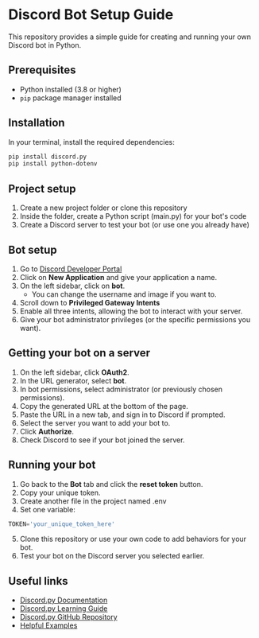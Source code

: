 # Discord Bot Setup Guide

This repository provides a simple guide for creating and running your own Discord bot in Python.

## Prerequisites

- Python installed (3.8 or higher)  
- `pip` package manager installed  

## Installation

In your terminal, install the required dependencies:

```bash
pip install discord.py
pip install python-dotenv
```

## Project setup
1. Create a new project folder or clone this repository
2. Inside the folder, create a Python script (main.py) for your bot's code
3. Create a Discord server to test your bot (or use one you already have) 

## Bot setup
1. Go to [Discord Developer Portal](https://discord.com/developers/applications)
2. Click on **New Application** and give your application a name.
3. On the left sidebar, click on **bot**.
   - You can change the username and image if you want to.
4. Scroll down to **Privileged Gateway Intents**
5. Enable all three intents, allowing the bot to interact with your server.
6. Give your bot administrator privileges (or the specific permissions you want).

## Getting your bot on a server
1. On the left sidebar, click **OAuth2**.
2. In the URL generator, select **bot**.
3. In bot permissions, select administrator (or previously chosen permissions).
4. Copy the generated URL at the bottom of the page.
5. Paste the URL in a new tab, and sign in to Discord if prompted.
6. Select the server you want to add your bot to.
7. Click **Authorize**.
8. Check Discord to see if your bot joined the server.

## Running your bot
1. Go back to the **Bot** tab and click the **reset token** button.
2. Copy your unique token.
3. Create another file in the project named .env
4. Set one variable:
```python
TOKEN='your_unique_token_here'
```
5. Clone this repository or use your own code to add behaviors for your bot.
6. Test your bot on the Discord server you selected earlier.

## Useful links
- [Discord.py Documentation](https://discordpy.readthedocs.io/en/stable/)
- [Discord.py Learning Guide](https://www.pythondiscord.com/pages/guides/python-guides/discordpy/)
- [Discord.py GitHub Repository](https://github.com/Rapptz/discord.py)
- [Helpful Examples](https://github.com/GreatTaku/Discord-Bot-Examples/)
